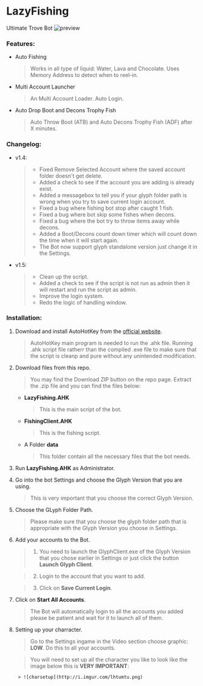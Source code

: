 # LazyFishing
Ultimate Trove Bot
![preview](https://raw.githubusercontent.com/mannguyen0107/LazyFishing/master/preview.png)

### Features:
- Auto Fishing 

	> Works in all type of liquid: Water, Lava and Chocolate.
	> Uses Memory Address to detect when to reel-in.
	
- Multi Account Launcher

	> An Multi Account Loader.
	> Auto Login.
	
- Auto Drop Boot and Decons Trophy Fish

	> Auto Throw Boot (ATB) and Auto Decons Trophy Fish (ADF) after X minutes.

### Changelog:
- v1.4:

	> * Fixed Remove Selected Account where the saved account folder doesn't get delete.
	> * Added a check to see if the account you are adding is already exist.
	> * Added a messagebox to tell you if your glyph folder path is wrong when you try to save current login account.
	> * Fixed a bug where fishing bot stop after caught 1 fish.
	> * Fixed a bug where bot skip some fishes when decons.
	> * Fixed a bug where the bot try to throw items away while decons.
	> * Added a Boot/Decons count down timer which will count down the time when it will start again.
	> * The Bot now support glyph standalone version just change it in the Settings.
	
- v1.5:

	> * Clean up the script.
	> * Added a check to see if the script is not run as admin then it will restart and run the script as admin.
	> * Improve the login system.
	> * Redo the logic of handling window.

### Installation:
1. Download and install AutoHotKey from the [official website](http://www.autohotkey.com/).

	> AutoHotKey main program is needed to run the .ahk file. Running .ahk script file ratherr than the compiled .exe file to make sure that the script is cleanp and pure without any unintended modification.
	
2. Download files from this repo.

	> You may find the Download ZIP button on the repo page. Extract the .zip file and you can find the files below:
	
	* **LazyFishing.AHK**

		> This is the main script of the bot.
		
	* **FishingClient.AHK**

		> This is the fishing script.
		
	* A Folder **data**

		> This folder contain all the necessary files that the bot needs.
		
3. Run **LazyFishing.AHK** as Administrator.
4. Go into the bot Settings and choose the Glyph Version that you are using.

	> This is very important that you choose the correct Glyph Version.

5. Choose the GLyph Folder Path.

	> Please make sure that you choose the glyph folder path that is appropriate with the Glyph Version you choose in Settings.

6. Add your accounts to the Bot.

	> 1. You need to launch the GlyphClient.exe of the Glyph Version that you chose earlier in Settings or just click the button **Launch Glyph Client**.
	
	> 2. Login to the account that you want to add.
	
	> 3. Click on **Save Current Login**.
	
7. Click on **Start All Accounts**.

	> The Bot will automatically login to all the accounts you added please be patient and wait for it to launch all of them.
	
8. Setting up your charracter.

	> Go to the Settings ingame in the Video section choose graphic: **LOW**. Do this to all your accounts.
	
	> You will need to set up all the character you like to look like the image below this is **VERY IMPORTANT**:
	
		> ![charsetup](http://i.imgur.com/lhtumtu.png)

